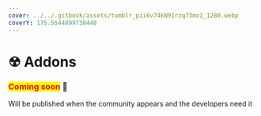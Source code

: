```yaml
---
cover: ../../.gitbook/assets/tumblr_pii6v74kN91rzq73mo1_1280.webp
coverY: 175.5544899738448
---
```


# ☢ Addons

### <mark style="color:red;">**Coming soon**</mark> 👻

Will be published when the community appears and the developers need it

